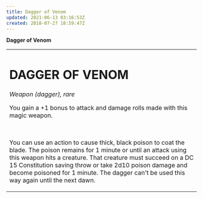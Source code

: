 ```yaml
---
title: Dagger of Venom
updated: 2021-06-13 03:16:53Z
created: 2018-07-27 18:59:47Z
---
```


**Dagger of Venom**

<table><tbody><tr class="odd"><td><h1 id="dagger-of-venom"><strong>DAGGER OF VENOM</strong></h1><p><em>Weapon (dagger), rare</em></p><p>You gain a +1 bonus to attack and damage rolls made with this magic weapon.</p><p> </p><p>You can use an action to cause thick, black poison to coat the blade. The poison remains for 1 minute or until an attack using this weapon hits a creature. That creature must succeed on a DC 15 Constitution saving throw or take 2d10 poison damage and become poisoned for 1 minute. The dagger can't be used this way again until the next dawn.</p></td></tr></tbody></table>